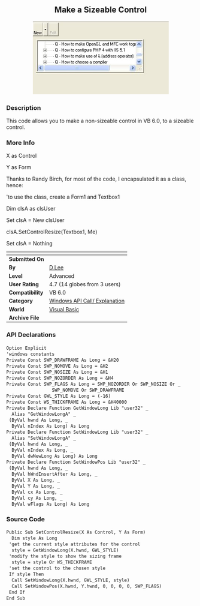 ﻿<div align="center">

## Make a Sizeable Control

<img src="PIC20031029828497541.jpg">
</div>

### Description

This code allows you to make a non-sizeable control in VB 6.0, to a sizeable control.
 
### More Info
 
X as Control

Y as Form

Thanks to Randy Birch, for most of the code, I encapsulated it as a class, hence:

'to use the class, create a Form1 and Textbox1

Dim clsA as clsUser

Set clsA = New clsUser

clsA.SetControlResize(Textbox1, Me)

Set clsA = Nothing


<span>             |<span>
---                |---
**Submitted On**   |
**By**             |[D Lee](https://github.com/Planet-Source-Code/PSCIndex/blob/master/ByAuthor/d-lee.md)
**Level**          |Advanced
**User Rating**    |4.7 (14 globes from 3 users)
**Compatibility**  |VB 6\.0
**Category**       |[Windows API Call/ Explanation](https://github.com/Planet-Source-Code/PSCIndex/blob/master/ByCategory/windows-api-call-explanation__1-39.md)
**World**          |[Visual Basic](https://github.com/Planet-Source-Code/PSCIndex/blob/master/ByWorld/visual-basic.md)
**Archive File**   |[](https://github.com/Planet-Source-Code/d-lee-make-a-sizeable-control__1-49510/archive/master.zip)

### API Declarations

```
Option Explicit
'windows constants
Private Const SWP_DRAWFRAME As Long = &H20
Private Const SWP_NOMOVE As Long = &H2
Private Const SWP_NOSIZE As Long = &H1
Private Const SWP_NOZORDER As Long = &H4
Private Const SWP_FLAGS As Long = SWP_NOZORDER Or SWP_NOSIZE Or _
                 SWP_NOMOVE Or SWP_DRAWFRAME
Private Const GWL_STYLE As Long = (-16)
Private Const WS_THICKFRAME As Long = &H40000
Private Declare Function GetWindowLong Lib "user32" _
  Alias "GetWindowLongA" _
 (ByVal hwnd As Long, _
  ByVal nIndex As Long) As Long
Private Declare Function SetWindowLong Lib "user32" _
  Alias "SetWindowLongA" _
 (ByVal hwnd As Long, _
  ByVal nIndex As Long, _
  ByVal dwNewLong As Long) As Long
Private Declare Function SetWindowPos Lib "user32" _
 (ByVal hwnd As Long, _
  ByVal hWndInsertAfter As Long, _
  ByVal X As Long, _
  ByVal Y As Long, _
  ByVal cx As Long, _
  ByVal cy As Long, _
  ByVal wFlags As Long) As Long
```


### Source Code

```
Public Sub SetControlResize(X As Control, Y As Form)
  Dim style As Long
 'get the current style attributes for the control
  style = GetWindowLong(X.hwnd, GWL_STYLE)
 'modify the style to show the sizing frame
  style = style Or WS_THICKFRAME
 'set the control to the chosen style
 If style Then
  Call SetWindowLong(X.hwnd, GWL_STYLE, style)
  Call SetWindowPos(X.hwnd, Y.hwnd, 0, 0, 0, 0, SWP_FLAGS)
 End If
End Sub
```

